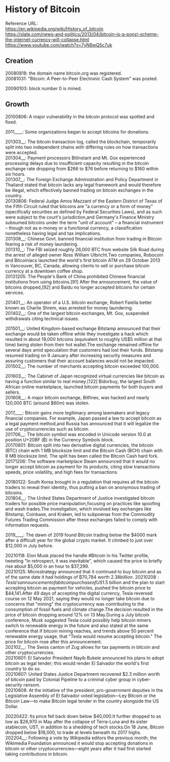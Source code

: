 # History of Bitcoin
Reference URL:\
https://en.wikipedia.org/wiki/History_of_bitcoin \
https://slate.com/news-and-politics/2013/04/bitcoin-is-a-ponzi-scheme-the-internet-currency-will-collapse.html \
https://www.youtube.com/watch?v=7yN8wQ5c7uk

## Creation
20080818: the domain name bitcoin.org was registered.\
20081031: "Bitcoin: A Peer-to-Peer Electronic Cash System" was posted.

20090103: block number 0 is mined.

## Growth
20100806: A major vulnerability in the bitcoin protocol was spotted and fixed.

2011____: Some organizations began to accept bitcoins for donations.

201303__: The bitcoin transaction log, called the blockchain, temporarily split into two independent chains with differing rules on how transactions were accepted. \
201304__: Payment processors BitInstant and Mt. Gox experienced processing delays due to insufficient capacity resulting in the bitcoin exchange rate dropping from $266 to $76 before returning to $160 within six hours.\
201307__: The Foreign Exchange Administration and Policy Department in Thailand stated that bitcoin lacks any legal framework and would therefore be illegal, which effectively banned trading on bitcoin exchanges in the country.\
20130806: Federal Judge Amos Mazzant of the Eastern District of Texas of the Fifth Circuit ruled that bitcoins are "a currency or a form of money" (specifically securities as defined by Federal Securities Laws), and as such were subject to the court's jurisdiction,and Germany's Finance Ministry subsumed bitcoins under the term "unit of account" – a financial instrument – though not as e-money or a functional currency, a classification nonetheless having legal and tax implications.\
201308__: Chinese Govt. banned financial institution from trading in Bitcoin fearing a risk of money laundering.\
201310__: The FBI seized roughly 26,000 BTC from website Silk Road during the arrest of alleged owner Ross William Ulbricht.Two companies, Robocoin and Bitcoiniacs launched the world's first bitcoin ATM on 29 October 2013 in Vancouver, BC, Canada, allowing clients to sell or purchase bitcoin currency at a downtown coffee shop.\
20131205: The People's Bank of China prohibited Chinese financial institutions from using bitcoins.[91] After the announcement, the value of bitcoins dropped,[92] and Baidu no longer accepted bitcoins for certain services.

201401__: An operator of a U.S. bitcoin exchange, Robert Faiella better known as Charlie Shrem, was arrested for money laundering.\
201402__: One of the largest bitcoin exchanges, Mt. Gox, suspended withdrawals citing technical issues.

201501__: United Kingdom-based exchange Bitstamp announced that their exchange would be taken offline while they investigate a hack which resulted in about 19,000 bitcoins (equivalent to roughly US$5 million at that time) being stolen from their hot wallet.The exchange remained offline for several days amid speculation that customers had lost their funds. Bitstamp resumed trading on 9 January after increasing security measures and assuring customers that their account balances would not be impacted. \
201502__: The number of merchants accepting bitcoin exceeded 100,000.

201603__: The Cabinet of Japan recognized virtual currencies like bitcoin as having a function similar to real money.[122] Bidorbuy, the largest South African online marketplace, launched bitcoin payments for both buyers and sellers.\
201608__: A major bitcoin exchange, Bitfinex, was hacked and nearly 120,000 BTC (around $60m) was stolen. 

2017____: Bitcoin gains more legitimacy among lawmakers and legacy financial companies. For example, Japan passed a law to accept bitcoin as a legal payment method,and Russia has announced that it will legalize the use of cryptocurrencies such as bitcoin.\
201706__: The bitcoin symbol was encoded in Unicode version 10.0 at position U+20BF (₿) in the Currency Symbols block. \
20170801: Bitcoin split into two derivative digital currencies, the bitcoin (BTC) chain with 1 MB blocksize limit and the Bitcoin Cash (BCH) chain with 8 MB blocksize limit. The split has been called the Bitcoin Cash hard fork. \
20171206: The software marketplace Steam announced that it would no longer accept bitcoin as payment for its products, citing slow transactions speeds, price volatility, and high fees for transactions. 

20180122: South Korea brought in a regulation that requires all the bitcoin traders to reveal their identity, thus putting a ban on anonymous trading of bitcoins. \
201804__: The United States Department of Justice investigated bitcoin traders for possible price manipulation,focusing on practices like spoofing and wash trades.The investigation, which involved key exchanges like Bitstamp, Coinbase, and Kraken, led to subpoenas from the Commodity Futures Trading Commission after these exchanges failed to comply with information requests. 

2019____: The dawn of 2019 found Bitcoin trading below the $4000 mark after a difficult year for the global crypto market. It climbed to just over $12,000 in July before. 

20210118: Elon Musk placed the handle #Bitcoin in his Twitter profile, tweeting "In retrospect, it was inevitable", which caused the price to briefly rise about $5,000 in an hour to $37,299. \
20210125: Microstrategy announced that it continued to buy bitcoin and as of the same date it had holdings of ₿70,784 worth $2.38 billion.  \
20210208: Tesla's announcement of a bitcoin purchase of US$1.5 billion and the plan to start accepting bitcoin as payment for vehicles, pushed the bitcoin price to $44,141.After 49 days of accepting the digital currency, Tesla reversed course on 12 May 2021, saying they would no longer take bitcoin due to concerns that "mining" the cryptocurrency was contributing to the consumption of fossil fuels and climate change.The decision resulted in the price of bitcoin dropping around 12% on 13 May.During a July bitcoin conference, Musk suggested Tesla could possibly help bitcoin miners switch to renewable energy in the future and also stated at the same conference that if bitcoin mining reaches, and trends above 50 percent renewable energy usage, that "Tesla would resume accepting bitcoin." The price for bitcoin rose after this announcement. \
202102__: The Swiss canton of Zug allows for tax payments in bitcoin and other cryptocurrencies. \
20210601: El Salvador President Nayib Bukele announced his plans to adopt bitcoin as legal tender; this would render El Salvador the world's first country to do so. \
20210607: United States Justice Department recovered $2.3 million worth of bitcoin paid by Colonial Pipeline to a criminal cyber group in cyber-security ransom. \
20210608: At the initiative of the president, pro-government deputies in the Legislative Assembly of El Salvador voted legislation—Ley Bitcoin or the Bitcoin Law—to make Bitcoin legal tender in the country alongside the US Dollar. 

20220422: Its price fell back down below $40,000.It further dropped to as low as $26,970 in May after the collapse of Terra-Luna and its sister stablecoin, UST, in addition to a shedding of tech stocks.On 18 June, Bitcoin dropped below $18,000, to trade at levels beneath its 2017 highs. \
202204__: Following a vote by Wikipedia editors the previous month, the Wikimedia Foundation announced it would stop accepting donations in bitcoin or other cryptocurrencies—eight years after it had first started taking contributions in bitcoin. 
